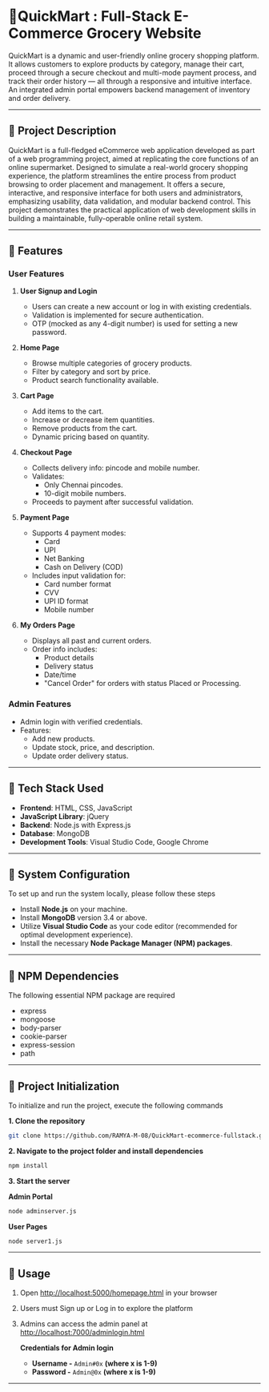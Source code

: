 # 🛒QuickMart : Full-Stack E-Commerce Grocery Website

QuickMart is a dynamic and user-friendly online grocery shopping platform. It allows customers to explore products by category, manage their cart, proceed through a secure checkout and multi-mode payment process, and track their order history — all through a responsive and intuitive interface. An integrated admin portal empowers backend management of inventory and order delivery.

---

## 🔷 Project Description

QuickMart is a full-fledged eCommerce web application developed as part of a web programming project, aimed at replicating the core functions of an online supermarket. Designed to simulate a real-world grocery shopping experience, the platform streamlines the entire process from product browsing to order placement and management. It offers a secure, interactive, and responsive interface for both users and administrators, emphasizing usability, data validation, and modular backend control. This project demonstrates the practical application of web development skills in building a maintainable, fully-operable online retail system.

---

## 🔷 Features

### User Features
1. **User Signup and Login**
   - Users can create a new account or log in with existing credentials.
   - Validation is implemented for secure authentication.
   - OTP (mocked as any 4-digit number) is used for setting a new password.

2. **Home Page**
   - Browse multiple categories of grocery products.
   - Filter by category and sort by price.
   - Product search functionality available.

3. **Cart Page**
   - Add items to the cart.
   - Increase or decrease item quantities.
   - Remove products from the cart.
   - Dynamic pricing based on quantity.

4. **Checkout Page**
   - Collects delivery info: pincode and mobile number.
   - Validates:
     - Only Chennai pincodes.
     - 10-digit mobile numbers.
   - Proceeds to payment after successful validation.

5. **Payment Page**
   - Supports 4 payment modes:
     - Card
     - UPI
     - Net Banking
     - Cash on Delivery (COD)
   - Includes input validation for:
     - Card number format
     - CVV
     - UPI ID format
     - Mobile number

6. **My Orders Page**
   - Displays all past and current orders.
   - Order info includes:
     - Product details
     - Delivery status
     - Date/time
     - "Cancel Order" for orders with status Placed or Processing.

### Admin Features
- Admin login with verified credentials.
- Features:
  - Add new products.
  - Update stock, price, and description.
  - Update order delivery status.

---

## 🔷 Tech Stack Used

- **Frontend**: HTML, CSS, JavaScript  
- **JavaScript Library**: jQuery  
- **Backend**: Node.js with Express.js  
- **Database**: MongoDB  
- **Development Tools**: Visual Studio Code, Google Chrome  

---

## 🔷 System Configuration

To set up and run the system locally, please follow these steps

- Install **Node.js** on your machine.
- Install **MongoDB** version 3.4 or above.
- Utilize **Visual Studio Code** as your code editor (recommended for optimal development experience).
- Install the necessary **Node Package Manager (NPM) packages**.

---

## 🔷 NPM Dependencies

The following essential NPM package are required

- express
- mongoose
- body-parser
- cookie-parser
- express-session
- path

---
## 🔷 Project Initialization

To initialize and run the project, execute the following commands

**1. Clone the repository**
```bash
git clone https://github.com/RAMYA-M-08/QuickMart-ecommerce-fullstack.git
```
**2. Navigate to the project folder and install dependencies**
``` bash
npm install
```
**3. Start the server**

**Admin Portal**
``` bash
node adminserver.js
```
**User Pages**
```bash
node server1.js
```
---

## 🔷 Usage

1. Open [http://localhost:5000/homepage.html](http://localhost:5000/homepage.html) in your browser
2. Users must Sign up or Log in to explore the platform
3. Admins can access the admin panel at [http://localhost:7000/adminlogin.html](http://localhost:7000/adminlogin.html)

     **Credentials for Admin login**
      - **Username -** `Admin#0x` **(where x is 1-9)**
      - **Password -** `Admin@0x` **(where x is 1-9)**
  
---


